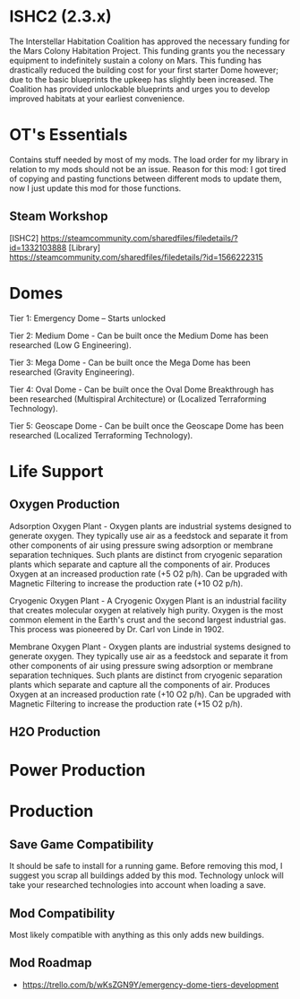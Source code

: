 # ISHC2 (2.3.x)

The Interstellar Habitation Coalition has approved the necessary funding for the Mars Colony Habitation Project. This funding grants you the necessary equipment to indefinitely sustain a colony on Mars. This funding has drastically reduced the building cost for your first starter Dome however; due to the basic blueprints the upkeep has slightly been increased. The Coalition has provided unlockable blueprints and urges you to develop improved habitats at your earliest convenience.

# OT's Essentials

Contains stuff needed by most of my mods.
The load order for my library in relation to my mods should not be an issue.
Reason for this mod: I got tired of copying and pasting functions between different mods to update them, now I just update this mod for those functions.

## Steam Workshop

[ISHC2] https://steamcommunity.com/sharedfiles/filedetails/?id=1332103888
[Library] https://steamcommunity.com/sharedfiles/filedetails/?id=1566222315

# Domes 

Tier 1: Emergency Dome – Starts unlocked

Tier 2: Medium Dome - Can be built once the Medium Dome has been researched (Low G Engineering).

Tier 3: Mega Dome - Can be built once the Mega Dome has been researched (Gravity Engineering).

Tier 4: Oval Dome - Can be built once the Oval Dome Breakthrough has been researched (Multispiral Architecture) or (Localized Terraforming Technology).

Tier 5: Geoscape Dome - Can be built once the Geoscape Dome has been researched (Localized Terraforming Technology).

# Life Support

## Oxygen Production

Adsorption Oxygen Plant - Oxygen plants are industrial systems designed to generate oxygen. They typically use air as a feedstock and separate it from other components of air using pressure swing adsorption or membrane separation techniques. Such plants are distinct from cryogenic separation plants which separate and capture all the components of air. Produces Oxygen at an increased production rate (+5 O2 p/h). Can be upgraded with Magnetic Filtering to increase the production rate (+10 O2 p/h).

Cryogenic Oxygen Plant - A Cryogenic Oxygen Plant is an industrial facility that creates molecular oxygen at relatively high purity.  Oxygen is the most common element in the Earth's crust and the second largest industrial gas. This process was pioneered by Dr. Carl von Linde in 1902.

Membrane Oxygen Plant - Oxygen plants are industrial systems designed to generate oxygen. They typically use air as a feedstock and separate it from other components of air using pressure swing adsorption or membrane separation techniques. Such plants are distinct from cryogenic separation plants which separate and capture all the components of air. Produces Oxygen at an increased production rate (+10 O2 p/h). Can be upgraded with Magnetic Filtering to increase the production rate (+15 O2 p/h).

## H2O Production

# Power Production

# Production

## Save Game Compatibility 
It should be safe to install for a running game. Before removing this mod, I suggest you scrap all buildings added by this mod.
Technology unlock will take your researched technologies into account when loading a save.

## Mod Compatibility 
Most likely compatible with anything as this only adds new buildings.

## Mod Roadmap 
- https://trello.com/b/wKsZGN9Y/emergency-dome-tiers-development
